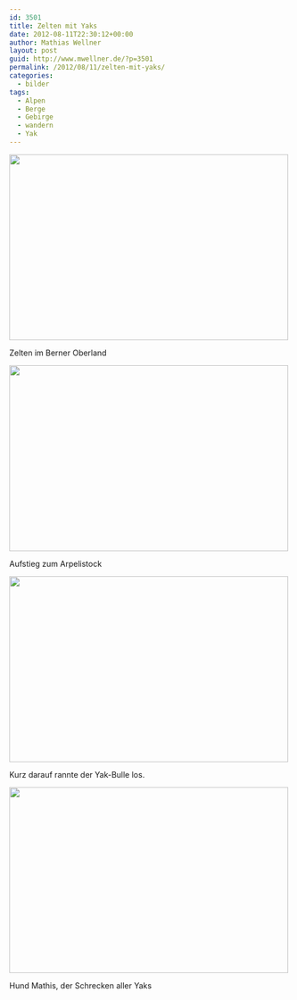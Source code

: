 ```yaml
---
id: 3501
title: Zelten mit Yaks
date: 2012-08-11T22:30:12+00:00
author: Mathias Wellner
layout: post
guid: http://www.mwellner.de/?p=3501
permalink: /2012/08/11/zelten-mit-yaks/
categories:
  - bilder
tags:
  - Alpen
  - Berge
  - Gebirge
  - wandern
  - Yak
---
```

<div style="width: 510px" class="wp-caption aligncenter">
  <img src="https://lh4.googleusercontent.com/-_hNFquKccHc/UDqFS7CCCBI/AAAAAAAAAf0/A3cVG44x6HU/s800/MW_20120811_3066.jpg" width="500" height="333" />
  
  <p class="wp-caption-text">
    Zelten im Berner Oberland<br />
  </p>
</div>

<div style="width: 510px" class="wp-caption aligncenter">
  <img src="https://lh5.googleusercontent.com/-YieVJgF7b1g/UDqFTWBB7pI/AAAAAAAAAgI/q9W0Fu1uh04/s800/MW_20120812_3095.jpg" width="500" height="333" />
  
  <p class="wp-caption-text">
    Aufstieg zum Arpelistock<br />
  </p>
</div>

<div style="width: 510px" class="wp-caption aligncenter">
  <img src="https://lh4.googleusercontent.com/-JnDXZEPHqzE/UDqFShs3f7I/AAAAAAAAAfs/AFtYxSdANMQ/s800/MW_20120811_3034.jpg" width="500" height="333" />
  
  <p class="wp-caption-text">
    Kurz darauf rannte der Yak-Bulle los.<br />
  </p>
</div>

<div style="width: 510px" class="wp-caption aligncenter">
  <img src="https://lh4.googleusercontent.com/-HCgaYLiHV8E/UDqFSWIMmyI/AAAAAAAAAfw/2Xb4462RsYg/s800/MW_20120811_3046.jpg" width="500" height="333" />
  
  <p class="wp-caption-text">
    Hund Mathis, der Schrecken aller Yaks<br />
  </p>
</div>